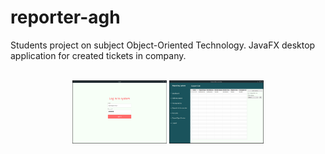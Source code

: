# reporter-agh

Students project on subject Object-Oriented Technology. JavaFX desktop application for created tickets in company.

<p align="center">
  <br>
  <img src="https://raw.githubusercontent.com/piaskowyk/reporter-agh/master/img/s1.png" alt="reporter" width="30%">
  <img src="https://raw.githubusercontent.com/piaskowyk/reporter-agh/master/img/s2.png" alt="reporter" width="30%">
</p>
